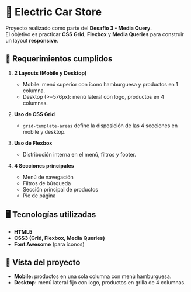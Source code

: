 # 🚗 Electric Car Store

Proyecto realizado como parte del **Desafío 3 - Media Query**.  
El objetivo es practicar **CSS Grid**, **Flexbox** y **Media Queries** para construir un layout **responsive**.

## 📌 Requerimientos cumplidos
1. **2 Layouts (Mobile y Desktop)**  
   - Mobile: menú superior con ícono hamburguesa y productos en 1 columna.  
   - Desktop (>=576px): menú lateral con logo, productos en 4 columnas.  

2. **Uso de CSS Grid**  
   - `grid-template-areas` define la disposición de las 4 secciones en mobile y desktop.  

3. **Uso de Flexbox**  
   - Distribución interna en el menú, filtros y footer.  

4. **4 Secciones principales**  
   - Menú de navegación  
   - Filtros de búsqueda  
   - Sección principal de productos  
   - Pie de página  

## 🖥️ Tecnologías utilizadas
- **HTML5**  
- **CSS3 (Grid, Flexbox, Media Queries)**  
- **Font Awesome** (para íconos)  

## 📱 Vista del proyecto
- **Mobile:** productos en una sola columna con menú hamburguesa.  
- **Desktop:** menú lateral fijo con logo, productos en grilla de 4 columnas.  
